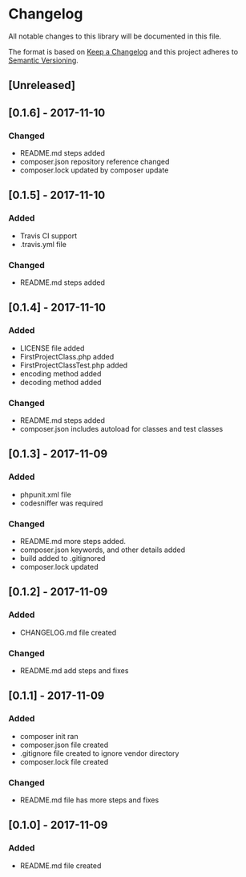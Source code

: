 # Changelog #

All notable changes to this library will be documented in this file.

The format is based on [Keep a Changelog](http://keepachangelog.com/en/1.0.0/)
and this project adheres to [Semantic Versioning](http://semver.org/spec/v2.0.0.html).

## [Unreleased] ##

## [0.1.6] - 2017-11-10 ##
### Changed ###
- README.md steps added
- composer.json repository reference changed
- composer.lock updated by composer update

## [0.1.5] - 2017-11-10 ##
### Added ###
- Travis CI support
- .travis.yml file

### Changed ###
- README.md steps added

## [0.1.4] - 2017-11-10 ##
### Added ###
- LICENSE file added
- FirstProjectClass.php added
- FirstProjectClassTest.php added
- encoding method added
- decoding method added

### Changed ###
- README.md steps added
- composer.json includes autoload for classes and test classes

## [0.1.3] - 2017-11-09 ##
### Added ###
- phpunit.xml file
- codesniffer was required

### Changed ###
- README.md more steps added.
- composer.json keywords, and other details added
- build added to .gitignored
- composer.lock updated


## [0.1.2] - 2017-11-09 ##
### Added ###
- CHANGELOG.md file created

### Changed ###
- README.md add steps and fixes


## [0.1.1] - 2017-11-09 ##
### Added ###
- composer init ran
- composer.json file created
- .gitignore file created to ignore vendor directory
- composer.lock file created

### Changed ###
- README.md file has more steps and fixes

## [0.1.0] - 2017-11-09 ##
### Added ###
- README.md file created
